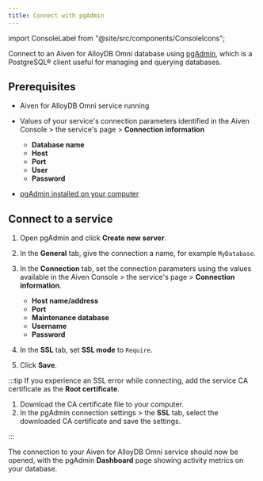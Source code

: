 ```yaml
---
title: Connect with pgAdmin
---
```


import ConsoleLabel from "@site/src/components/ConsoleIcons";

Connect to an Aiven for AlloyDB Omni database using [pgAdmin](https://www.pgadmin.org/), which is a PostgreSQL® client useful for managing and querying databases.

## Prerequisites

- Aiven for AlloyDB Omni service running
- Values of your service's connection parameters identified in the Aiven Console >
  the service's <ConsoleLabel name="overview"/> page > **Connection information**

  - **Database name**
  - **Host**
  - **Port**
  - **User**
  - **Password**

- [pgAdmin installed on your computer](https://www.pgadmin.org/download/)

## Connect to a service

1. Open pgAdmin and click **Create new server**.
1. In the **General** tab, give the connection a name, for example `MyDatabase`.
1. In the **Connection** tab, set the connection parameters using the values available in
   the Aiven Console > the service's <ConsoleLabel name="overview"/> page >
   **Connection information**.

   - **Host name/address**
   - **Port**
   - **Maintenance database**
   - **Username**
   - **Password**

1. In the **SSL** tab, set **SSL mode** to `Require`.
1. Click **Save**.

:::tip
If you experience an SSL error while connecting, add the service CA certificate as the
**Root certificate**.

1. Download the CA certificate file to your computer.
1. In the pgAdmin connection settings > the **SSL** tab, select the downloaded CA
   certificate and save the settings.

:::

The connection to your Aiven for AlloyDB Omni service should now be opened, with the
pgAdmin **Dashboard** page showing activity metrics on your database.
